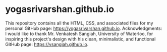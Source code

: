 # yogasrivarshan.github.io
This repository contains all the HTML, CSS, and associated files for my personal GitHub page: https://yogasrivarshan.github.io.  Acknowledgments: I would like to thank Mr. Venkatesh Sangiah, University of Waterloo, for inspiring this project's design with his clean, minimalistic, and functional GitHub page: https://vsangiah.github.io.
